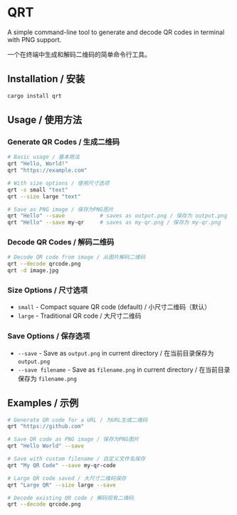 # QRT

A simple command-line tool to generate and decode QR codes in terminal with PNG support.

一个在终端中生成和解码二维码的简单命令行工具。

## Installation / 安装

```bash
cargo install qrt
```

## Usage / 使用方法

### Generate QR Codes / 生成二维码

```bash
# Basic usage / 基本用法
qrt "Hello, World!"
qrt "https://example.com"

# With size options / 使用尺寸选项
qrt -s small "text"
qrt --size large "text"

# Save as PNG image / 保存为PNG图片
qrt "Hello" --save           # saves as output.png / 保存为 output.png
qrt "Hello" --save my-qr     # saves as my-qr.png / 保存为 my-qr.png
```

### Decode QR Codes / 解码二维码

```bash
# Decode QR code from image / 从图片解码二维码
qrt --decode qrcode.png
qrt -d image.jpg
```

### Size Options / 尺寸选项

- `small` - Compact square QR code (default) / 小尺寸二维码（默认）
- `large` - Traditional QR code / 大尺寸二维码

### Save Options / 保存选项

- `--save` - Save as `output.png` in current directory / 在当前目录保存为 `output.png`
- `--save filename` - Save as `filename.png` in current directory / 在当前目录保存为 `filename.png`

## Examples / 示例

```bash
# Generate QR code for a URL / 为URL生成二维码
qrt "https://github.com"

# Save QR code as PNG image / 保存为PNG图片
qrt "Hello World" --save

# Save with custom filename / 自定义文件名保存
qrt "My QR Code" --save my-qr-code

# Large QR code saved / 大尺寸二维码保存
qrt "Large QR" --size large --save

# Decode existing QR code / 解码现有二维码
qrt --decode qrcode.png
```